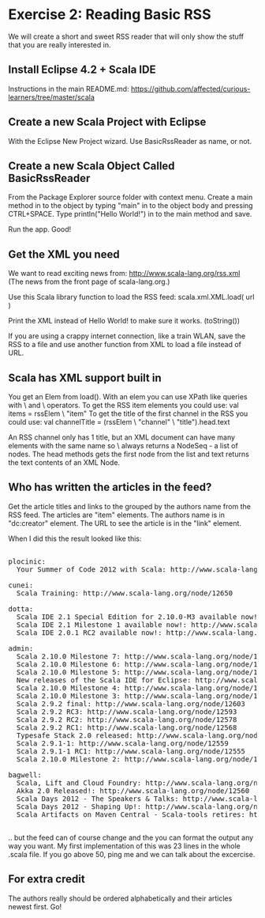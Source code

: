 # Exercise 2: Reading Basic RSS

We will create a short and sweet RSS reader that will only show the stuff that you are really interested in.

## Install Eclipse 4.2 + Scala IDE

Instructions in the main README.md:
https://github.com/affected/curious-learners/tree/master/scala

## Create a new Scala Project with Eclipse

With the Eclipse New Project wizard. Use BasicRssReader as name, or not.

## Create a new Scala Object Called BasicRssReader

From the Package Explorer source folder with context menu.
Create a main method in to the object by typing "main" in to the object body and pressing CTRL+SPACE.
Type
  println("Hello World!")
in to the main method and save.

Run the app. Good!

## Get the XML you need

We want to read exciting news from:
http://www.scala-lang.org/rss.xml
(The news from the front page of scala-lang.org.)

Use this Scala library function to load the RSS feed:
scala.xml.XML.load( url )

Print the XML instead of Hello World! to make sure it works. (toString())

If you are using a crappy internet connection, like a train WLAN, save the RSS 
to a file and use another function from XML to load a file instead of URL.

## Scala has XML support built in

You get an Elem from load(). With an elem you can use XPath like queries with \\ and \ operators.
To get the RSS item elements you could use:
  val items = rssElem \\ "item"
To get the title of the first channel in the RSS you could use:
  val channelTitle = (rssElem \ "channel" \ "title").head.text

An RSS channel only has 1 title, but an XML document can have many elements with the same name
so \ always returns a NodeSeq - a list of nodes. The head methods gets the first node from
the list and text returns the text contents of an XML Node.

## Who has written the articles in the feed?

Get the article titles and links to the grouped by the authors name from the RSS feed.
The articles are "item" elements. The authors name is in "dc:creator" element.
The URL to see the article is in the "link" element.

When I did this the result looked like this:

<pre>

plocinic:
  Your Summer of Code 2012 with Scala: http://www.scala-lang.org/node/12565

cunei:
  Scala Training: http://www.scala-lang.org/node/12650

dotta:
  Scala IDE 2.1 Special Edition for 2.10.0-M3 available now!: http://www.scala-lang.org/node/12675
  Scala IDE 2.1 Milestone 1 available now!: http://www.scala-lang.org/node/12604
  Scala IDE 2.0.1 RC2 available now!: http://www.scala-lang.org/node/12571

admin:
  Scala 2.10.0 Milestone 7: http://www.scala-lang.org/node/12797
  Scala 2.10.0 Milestone 6: http://www.scala-lang.org/node/12774
  Scala 2.10.0 Milestone 5: http://www.scala-lang.org/node/12735
  New releases of the Scala IDE for Eclipse: http://www.scala-lang.org/node/12719
  Scala 2.10.0 Milestone 4: http://www.scala-lang.org/node/12702
  Scala 2.10.0 Milestone 3: http://www.scala-lang.org/node/12659
  Scala 2.9.2 final: http://www.scala-lang.org/node/12603
  Scala 2.9.2 RC3: http://www.scala-lang.org/node/12593
  Scala 2.9.2 RC2: http://www.scala-lang.org/node/12578
  Scala 2.9.2 RC1: http://www.scala-lang.org/node/12568
  Typesafe Stack 2.0 released: http://www.scala-lang.org/node/12566
  Scala 2.9.1-1: http://www.scala-lang.org/node/12559
  Scala 2.9.1-1 RC1: http://www.scala-lang.org/node/12555
  Scala 2.10.0 Milestone 2: http://www.scala-lang.org/node/12550

bagwell:
  Scala, Lift and Cloud Foundry: http://www.scala-lang.org/node/12563
  Akka 2.0 Released!: http://www.scala-lang.org/node/12560
  Scala Days 2012 - The Speakers & Talks: http://www.scala-lang.org/node/12558
  Scala Days 2012 - Shaping Up!: http://www.scala-lang.org/node/12473
  Scala Artifacts on Maven Central - Scala-tools retires: http://www.scala-lang.org/node/12437

</pre>

.. but the feed can of course change and the you can format the output any way you want.
My first implementation of this was 23 lines in the whole .scala file. If you go above 
50, ping me and we can talk about the excercise.

## For extra credit

The authors really should be ordered alphabetically and their articles newest first. Go!